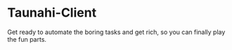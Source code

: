 # Taunahi-Client
Get ready to automate the boring tasks and get rich, so you can finally play the fun parts.

